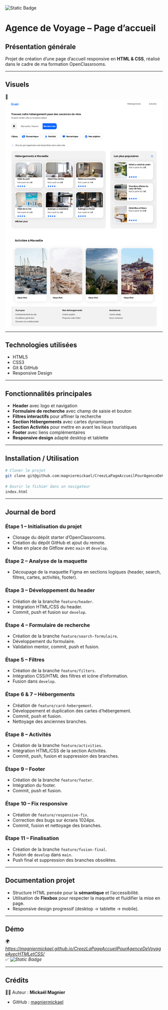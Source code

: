 <img alt="Static Badge" src="https://img.shields.io/badge/Projet%20finalis%C3%A9-vert?style=flat&logoColor=vert">

# Agence de Voyage – Page d’accueil

## Présentation générale
Projet de création d’une page d’accueil responsive en **HTML & CSS**, réalisé dans le cadre de ma formation OpenClassrooms.

---

## Visuels
📸 *![Capture d’écran à insérer ici](images/screen/screenBooki.png)*

---

## Technologies utilisées
- HTML5
- CSS3
- Git & GitHub
- Responsive Design

---

## Fonctionnalités principales
- **Header** avec logo et navigation
- **Formulaire de recherche** avec champ de saisie et bouton
- **Filtres interactifs** pour affiner la recherche
- **Section Hébergements** avec cartes dynamiques
- **Section Activités** pour mettre en avant les lieux touristiques
- **Footer** avec liens complémentaires
- **Responsive design** adapté desktop et tablette

---

## Installation / Utilisation
```bash
# Cloner le projet
git clone git@github.com:magniermickael/CreezLaPageAccueilPourAgenceDeVoyageAvecHTMLetCSS.git

# Ouvrir le fichier dans un navigateur
index.html
```

---

## Journal de bord

### Étape 1 – Initialisation du projet
- Clonage du dépôt starter d’OpenClassrooms.
- Création du dépôt GitHub et ajout du remote.
- Mise en place de Gitflow avec `main` et `develop`.

### Étape 2 – Analyse de la maquette
- Découpage de la maquette Figma en sections logiques (header, search, filtres, cartes, activités, footer).

### Étape 3 – Développement du header
- Création de la branche `feature/header`.
- Intégration HTML/CSS du header.
- Commit, push et fusion sur `develop`.

### Étape 4 – Formulaire de recherche
- Création de la branche `feature/search-formulaire`.
- Développement du formulaire.
- Validation mentor, commit, push et fusion.

### Étape 5 – Filtres
- Création de la branche `feature/filters`.
- Intégration CSS/HTML des filtres et icône d’information.
- Fusion dans `develop`.

### Étape 6 & 7 – Hébergements
- Création de `feature/card-hebergement`.
- Développement et duplication des cartes d’hébergement.
- Commit, push et fusion.
- Nettoyage des anciennes branches.

### Étape 8 – Activités
- Création de la branche `feature/activities`.
- Intégration HTML/CSS de la section Activités.
- Commit, push, fusion et suppression des branches.

### Étape 9 – Footer
- Création de la branche `feature/footer`.
- Intégration du footer.
- Commit, push et fusion.

### Étape 10 – Fix responsive
- Création de `feature/responsive-fix`.
- Correction des bugs sur écrans 1024px.
- Commit, fusion et nettoyage des branches.

### Étape 11 – Finalisation
- Création de la branche `feature/fusion-final`.
- Fusion de `develop` dans `main`.
- Push final et suppression des branches obsolètes.

---

## Documentation projet
- Structure HTML pensée pour la **sémantique** et l’accessibilité.
- Utilisation de **Flexbox** pour respecter la maquette et fluidifier la mise en page.
- Responsive design progressif (desktop → tablette → mobile).

---

## Démo
🌍 *https://magniermickael.github.io/CreezLaPageAccueilPourAgenceDeVoyageAvecHTMLetCSS/*  
✅ *<img alt="Static Badge" src="https://img.shields.io/badge/Projet%20finalis%C3%A9-vert?style=flat&logoColor=vert">*

---

## Crédits
👨‍💻 Auteur : **Mickaël Magnier**  
- GitHub : [magniermickael](https://github.com/magniermickael)  

